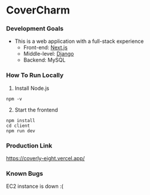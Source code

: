 # CoverCharm

### Development Goals
- This is a web application with a full-stack experience
    - Front-end: [Next.js](https://angular.dev/)
    - Middle-level: [Django](https://www.djangoproject.com/)
    - Backend: MySQL

### How To Run Locally
1. Install Node.js
```
npm -v
```
2. Start the frontend
```
npm install
cd client
npm run dev
```

### Production Link 
https://coverly-eight.vercel.app/

### Known Bugs
EC2 instance is down :(